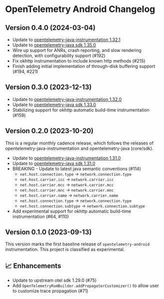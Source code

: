 # OpenTelemetry Android Changelog

## Version 0.4.0 (2024-03-04)

- Update to [opentelemetry-java-instrumentation 1.32.1](https://github.com/open-telemetry/opentelemetry-java-instrumentation/releases/tag/v1.32.1)
- Update to [opentelemetry-java sdk 1.35.0](https://github.com/open-telemetry/opentelemetry-java/releases/tag/v1.35.0)
- Wire up support for ANRs, crash reporting, and slow rendering detection, with configurability support (#192)
- Fix okhttp instrumentation to include known http methods (#215)
- Finish adding initial implementation of through-disk buffering support (#194, #221)

## Version 0.3.0 (2023-12-13)

- Update to [opentelemetry-java-instrumentation 1.32.0](https://github.com/open-telemetry/opentelemetry-java-instrumentation/releases/tag/v1.32.0)
- Update to [opentelemetry-java sdk 1.33.0](https://github.com/open-telemetry/opentelemetry-java/releases/tag/v1.33.0)
- Stabilizing support for okhttp automatic build-time instrumentation (#159)

## Version 0.2.0 (2023-10-20)

This is a regular monthly cadence release, which follows the releases of
opentelemetry-java-instrumentation and opentelemetry-java (core/sdk).

- Update to [opentelemetry-java-instrumentation 1.31.0](https://github.com/open-telemetry/opentelemetry-java-instrumentation/releases/tag/v1.31.0)
- Update to [opentelemetry-java sdk 1.31.0](https://github.com/open-telemetry/opentelemetry-java/releases/tag/v1.31.0)
- BREAKING - Update to latest java semantic conventions (#114)
    - `net.host.connection.type` -> `network.connection.type`
    - `net.host.carrier.icc` -> `network.carrier.icc`
    - `net.host.carrier.mcc` -> `network.carrier.mcc`
    - `net.host.carrier.mnc` -> `network.carrier.mnc`
    - `net.host.carrier.name` -> `network.carrier.name`
    - `net.host.connection.type` -> `network.connection.type`
    - `net.host.connection.subtype` -> `network.connection.subtype`
- Add experimental support for okhttp automatic build-time instrumentation (#64, #110)

## Version 0.1.0 (2023-09-13)

This version marks the first baseline release of `opentelemetry-android` instrumentation.
This project is classified as experimental.

## 📈 Enhancements

* Update to upstream otel sdk 1.29.0 (#75)
* Add `OpenTelemetryRumBuilder.addPropagatorCustomizer()` to allow user to customize trace propagation (#71)
